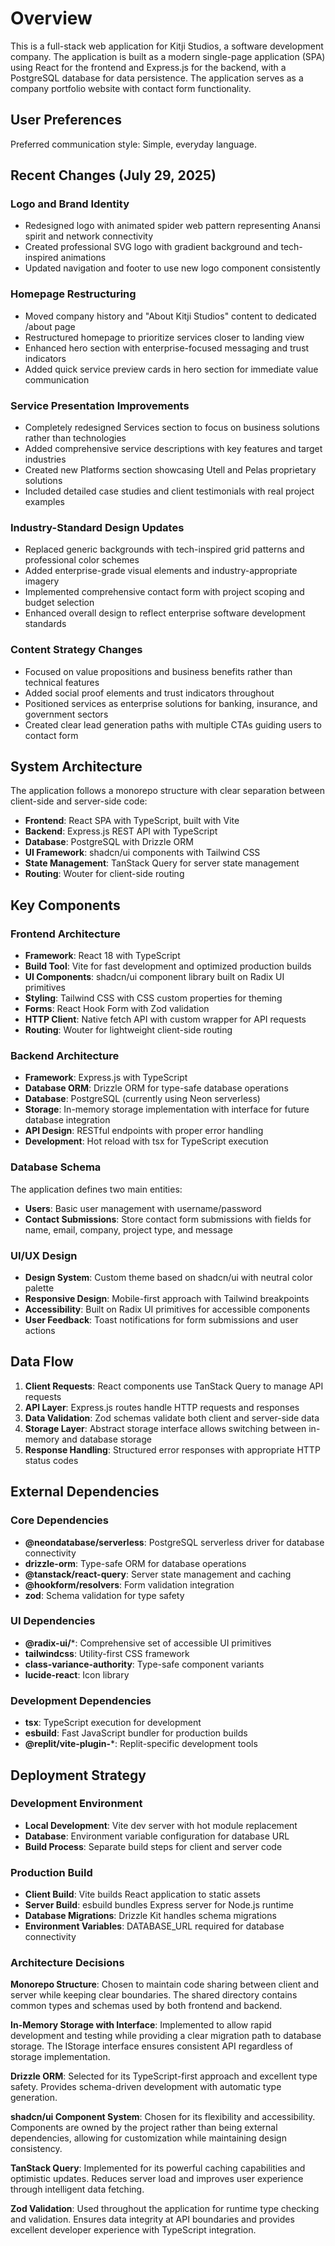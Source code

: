 # Overview

This is a full-stack web application for Kitji Studios, a software development company. The application is built as a modern single-page application (SPA) using React for the frontend and Express.js for the backend, with a PostgreSQL database for data persistence. The application serves as a company portfolio website with contact form functionality.

## User Preferences

Preferred communication style: Simple, everyday language.

## Recent Changes (July 29, 2025)

### Logo and Brand Identity
- Redesigned logo with animated spider web pattern representing Anansi spirit and network connectivity
- Created professional SVG logo with gradient background and tech-inspired animations
- Updated navigation and footer to use new logo component consistently

### Homepage Restructuring 
- Moved company history and "About Kitji Studios" content to dedicated /about page
- Restructured homepage to prioritize services closer to landing view
- Enhanced hero section with enterprise-focused messaging and trust indicators
- Added quick service preview cards in hero section for immediate value communication

### Service Presentation Improvements
- Completely redesigned Services section to focus on business solutions rather than technologies
- Added comprehensive service descriptions with key features and target industries
- Created new Platforms section showcasing Utell and Pelas proprietary solutions
- Included detailed case studies and client testimonials with real project examples

### Industry-Standard Design Updates
- Replaced generic backgrounds with tech-inspired grid patterns and professional color schemes
- Added enterprise-grade visual elements and industry-appropriate imagery
- Implemented comprehensive contact form with project scoping and budget selection
- Enhanced overall design to reflect enterprise software development standards

### Content Strategy Changes
- Focused on value propositions and business benefits rather than technical features
- Added social proof elements and trust indicators throughout
- Positioned services as enterprise solutions for banking, insurance, and government sectors
- Created clear lead generation paths with multiple CTAs guiding users to contact form

## System Architecture

The application follows a monorepo structure with clear separation between client-side and server-side code:

- **Frontend**: React SPA with TypeScript, built with Vite
- **Backend**: Express.js REST API with TypeScript
- **Database**: PostgreSQL with Drizzle ORM
- **UI Framework**: shadcn/ui components with Tailwind CSS
- **State Management**: TanStack Query for server state management
- **Routing**: Wouter for client-side routing

## Key Components

### Frontend Architecture
- **Framework**: React 18 with TypeScript
- **Build Tool**: Vite for fast development and optimized production builds
- **UI Components**: shadcn/ui component library built on Radix UI primitives
- **Styling**: Tailwind CSS with CSS custom properties for theming
- **Forms**: React Hook Form with Zod validation
- **HTTP Client**: Native fetch API with custom wrapper for API requests
- **Routing**: Wouter for lightweight client-side routing

### Backend Architecture
- **Framework**: Express.js with TypeScript
- **Database ORM**: Drizzle ORM for type-safe database operations
- **Database**: PostgreSQL (currently using Neon serverless)
- **Storage**: In-memory storage implementation with interface for future database integration
- **API Design**: RESTful endpoints with proper error handling
- **Development**: Hot reload with tsx for TypeScript execution

### Database Schema
The application defines two main entities:
- **Users**: Basic user management with username/password
- **Contact Submissions**: Store contact form submissions with fields for name, email, company, project type, and message

### UI/UX Design
- **Design System**: Custom theme based on shadcn/ui with neutral color palette
- **Responsive Design**: Mobile-first approach with Tailwind breakpoints
- **Accessibility**: Built on Radix UI primitives for accessible components
- **User Feedback**: Toast notifications for form submissions and user actions

## Data Flow

1. **Client Requests**: React components use TanStack Query to manage API requests
2. **API Layer**: Express.js routes handle HTTP requests and responses
3. **Data Validation**: Zod schemas validate both client and server-side data
4. **Storage Layer**: Abstract storage interface allows switching between in-memory and database storage
5. **Response Handling**: Structured error responses with appropriate HTTP status codes

## External Dependencies

### Core Dependencies
- **@neondatabase/serverless**: PostgreSQL serverless driver for database connectivity
- **drizzle-orm**: Type-safe ORM for database operations
- **@tanstack/react-query**: Server state management and caching
- **@hookform/resolvers**: Form validation integration
- **zod**: Schema validation for type safety

### UI Dependencies
- **@radix-ui/***: Comprehensive set of accessible UI primitives
- **tailwindcss**: Utility-first CSS framework
- **class-variance-authority**: Type-safe component variants
- **lucide-react**: Icon library

### Development Dependencies
- **tsx**: TypeScript execution for development
- **esbuild**: Fast JavaScript bundler for production builds
- **@replit/vite-plugin-***: Replit-specific development tools

## Deployment Strategy

### Development Environment
- **Local Development**: Vite dev server with hot module replacement
- **Database**: Environment variable configuration for database URL
- **Build Process**: Separate build steps for client and server code

### Production Build
- **Client Build**: Vite builds React application to static assets
- **Server Build**: esbuild bundles Express server for Node.js runtime
- **Database Migrations**: Drizzle Kit handles schema migrations
- **Environment Variables**: DATABASE_URL required for database connectivity

### Architecture Decisions

**Monorepo Structure**: Chosen to maintain code sharing between client and server while keeping clear boundaries. The shared directory contains common types and schemas used by both frontend and backend.

**In-Memory Storage with Interface**: Implemented to allow rapid development and testing while providing a clear migration path to database storage. The IStorage interface ensures consistent API regardless of storage implementation.

**Drizzle ORM**: Selected for its TypeScript-first approach and excellent type safety. Provides schema-driven development with automatic type generation.

**shadcn/ui Component System**: Chosen for its flexibility and accessibility. Components are owned by the project rather than being external dependencies, allowing for customization while maintaining design consistency.

**TanStack Query**: Implemented for its powerful caching capabilities and optimistic updates. Reduces server load and improves user experience through intelligent data fetching.

**Zod Validation**: Used throughout the application for runtime type checking and validation. Ensures data integrity at API boundaries and provides excellent developer experience with TypeScript integration.